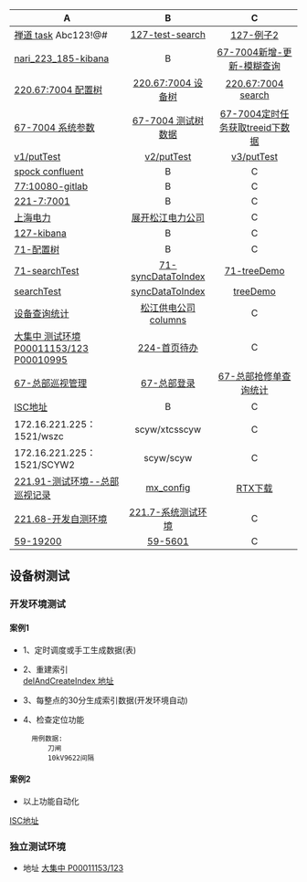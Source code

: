 
A                 |B           | C|
------------            |:-------------:| :------------:|
[禅道 task](http://172.16.221.233/zentao/project-task-1.html) Abc123!@#   | [127-test-search](http://127.0.0.1/~qk/1_nanri/test-es/test-search.html) | [127-例子2](http://127.0.0.1/~qk/1_nanri/test-es/test-search2.html)
[nari_223_185-kibana](http://nari_223_185:5601/app/kibana#/dev_tools/console?_g=()) | B              | [67-7004新增-更新-模糊查询](http://172.16.220.67:7004/sgpms/pmsframework/rest/pmstreeserviceForRollingForSearch/treeES/putAndUpdate)
[220.67:7004 配置树](http://172.16.220.67:7004/sgpms/pmsframework/mxpms/index.jsp) | [220.67:7004 设备树](http://172.16.220.67:7004/sgpms/pmsframework/rest/pmstreeserviceForRollingForSearch/tree/liuy81b045ab00a50145ac018bde0002__ISC_ID@FFFFFFFFFFFFFFFFFFFFFFFFFFFFSP0A/37%7CFFFFFFFFFFFFFFFFFFFFFFFFFFFFSP0A?rnd=0.7865176245702088&params=%7B%22pageIndex%22%3A0%2C%22pageSize%22%3A1000%2C%22itemType%22%3A%22liuy81b045ab00a50145ac018bde0002%23znyc_dydjTree%22%7D&_=1496889015291)              | [220.67:7004 search](http://172.16.220.67:7004/sgpms/com.sgcc.pms.framework.monitor/search/index.jsp)
[67-7004 系统参数](http://172.16.220.67:7004/sgpms/pmsframework/sysglobalconfs/index.jsp) | [67-7004 测试树数据](http://172.16.220.67:7004/sgpms/pmsframework/rest/pmstreeservice/tree/2c905eb35c5d4e36015c5d57f0640003/100?rnd=0.5110091705123565&params=%7B%22pageIndex%22%3A0%2C%22pageSize%22%3A1000%2C%22itemType%22%3A%222c905eb35c5d4e36015c5d57f0640003%23sysbaseorg%22%7D&_=1497322085476)              | [67-7004定时任务获取treeid下数据](http://172.16.220.67:7004/sgpms/pmsframework/rest/pmstreeservice/tree/search/getall/tree)
[v1/putTest](http://172.16.220.67:7004/sgpms/pmsframework/rest/pmstreeserviceForRollingForSearch/treeES/v1/putTest) |[v2/putTest](http://172.16.220.67:7004/sgpms/pmsframework/rest/pmstreeserviceForRollingForSearch/treeES/v2/putTest)              | [v3/putTest](http://172.16.220.67:7004/sgpms/pmsframework/rest/pmstreeserviceForRollingForSearch/treeES/v3/putTest)
[spock confluent](http://172.16.220.67:7004/sgpms/pmsframework/rest/pmstreeconfluentservice/treeES/putAndUpdate) | B              | C
[77:10080-gitlab](http://172.16.220.77:10080/)  | B              | C
[221-7:7001](http://172.16.221.7:7001/sgpms/portal/default.jsp) | B              | C
[上海电力](http://172.16.220.67:7004/sgpms/pmsframework/rest/pmstreeservice/tree/2c905eb35c5d4e36015c5d57f0640003/100?rnd=0.11495223721826009&params=%7B%22pageIndex%22%3A0%2C%22pageSize%22%3A1000%2C%22itemType%22%3A%222c905eb35c5d4e36015c5d57f0640003%23sysbaseorg%22%7D&_=1497335253965) | [展开松江电力公司](http://172.16.220.67:7004/sgpms/pmsframework/rest/pmstreeservice/tree/2c905eb35c5d4e36015c5d57f0640003/159?rnd=0.7967278551938655&params=%7B%22pageIndex%22%3A0%2C%22pageSize%22%3A1000%2C%22itemType%22%3A%222c905eb35c5d4e36015c5d57f0640003%23sysbaseorg%22%7D&_=1497335277389)              | C
[127-kibana](http://127.0.0.1:5601/app/kibana#/dev_tools/console?_g=()) | B              | C
[71-配置树](http://172.16.220.71:7004/sgpms/pmsframework/mxpms/index.jsp) | B              | C
[71-searchTest](http://172.16.220.71:7004/sgpms/com.sgcc.pms.framework.zdhcs/searchTest/index.jsp) | [71-syncDataToIndex](http://172.16.220.71:7004/sgpms/com.sgcc.pms.framework.zdhcs/syncDataToIndex/index.jsp)              | [71-treeDemo](http://172.16.220.71:7004/sgpms/com.sgcc.pms.framework.zdhcs/treeDemo/index.jsp)
[searchTest](http://172.16.220.67:7004/sgpms/com.sgcc.pms.framework.zdhcs/searchTest/index.jsp) | [syncDataToIndex](http://172.16.220.67:7004/sgpms/com.sgcc.pms.framework.zdhcs/syncDataToIndex/index.jsp)              | [treeDemo](http://172.16.220.67:7004/sgpms/com.sgcc.pms.framework.zdhcs/treeDemo/index.jsp)
[设备查询统计](http://172.16.220.67:7004/sgpms/com.sgcc.pms.dwzy.sbtz.cxtj/sbcxtjmain/index.jsp) | [松江供电公司 columns](http://172.16.220.67:7004/sgpms/pmsframework/rest/tpmsconftreeinfo/getNodeForID?treeid=juyi81b045ab00a50145ac018bde0002&rnd=0.6825896395464117&term=%E6%9D%BE%E6%B1%9F&limit=10&itemType=sysbaseorg&selectionId=100&_=1498183156819)              | C
[大集中 测试环境 P00011153/123 P00010995](http://172.16.221.224:7004/sgpms/com.sgcc.pms.dwzy.sbbg.tm/plxgmain/index.jsp?sqdid=FDE58355-7A7B-0FAF-0AF9-9BF32010E658) | [224-首页待办](http://172.16.221.224:7004/sgpms/)              | C
[67-总部巡视管理](http://172.16.220.67:9000/zbsgpms/zbxsgl/zbxsjlcxtj/index.jsp) | [67-总部登录](http://172.16.220.22:9000/zbsgpms/workbench/default.jsp)              | [67-总部抢修单查询统计](http://172.16.220.67:9110/zbsgpms/com.sgcc.pms.ywjx.pwgzqxgl.hqstatistics/hqFaultStatistics/index.jsp)
[ISC地址](http://172.16.221.68:7002/isc_sso/login?service=http%3A%2F%2F172.16.221.68%3A7002%2Fisc_mp%2Fframework%2Fdesktop%2Findex.jsp)|B|C|
172.16.221.225：1521/wszc | scyw/xtcsscyw              | C|
172.16.221.225：1521/SCYW2 | scyw/scyw              | C|
[221.91-测试环境--总部巡视记录](http://172.16.221.91:7004/zbsgpms/zbxsgl/zbxsjlcxtj/index.jsp) | [mx_config](http://172.16.221.91:7004/zbsgpms/mx/mx_config.htm)              | [RTX下载](http://172.16.221.95:8012)
[221.68-开发自测环境](http://172.16.221.68:7004/sgpms/portal/default.jsp) | [221.7-系统测试环境](http://172.16.221.7:7001/sgpms/portal/default.jsp) | C
[59-19200](http://172.16.221.59:19200)|[59-5601](http://172.16.221.59:5601/)|C



## 设备树测试

### 开发环境测试

#### 案例1
* 1、定时调度或手工生成数据(表)
* 2、重建索引  
    [delAndCreateIndex 地址](http://172.16.220.67:7004/sgpms/pmsframework/rest/pmstreeservice/treeES/delAndCreateIndex)
* 3、每整点的30分生成索引数据(开发环境自动)
* 4、检查定位功能

        用例数据:
            刀闸
            10kV9622间隔
            
#### 案例2

*	以上功能自动化

[ISC地址](http://172.16.221.68:7002/isc_sso/login?service=http%3A%2F%2F172.16.221.68%3A7002%2Fisc_mp%2Fframework%2Fdesktop%2Findex.jsp)            
            
### 独立测试环境

* 地址 
[大集中 P00011153/123](http://172.16.221.224:7004/sgpms/com.sgcc.pms.dwzy.sbbg.tm/plxgmain/index.jsp?sqdid=FDE58355-7A7B-0FAF-0AF9-9BF32010E658)        